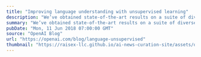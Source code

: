 ```yaml
---
title: "Improving language understanding with unsupervised learning"
description: "We’ve obtained state-of-the-art results on a suite of diverse language tasks with a scalable, task-agnostic system, which we’re also releasing. Our approach is a combination of two existing ideas: transformers and unsupervised pre-training. These results provide a convincing example that pairing supervised learning methods with unsupervised pre-training works very well; this is an idea that many have explored in the past, and we hope our result motivates further research into applying this idea on larger and more diverse datasets."
summary: "We’ve obtained state-of-the-art results on a suite of diverse language tasks with a scalable, task-agnostic system, which we’re also releasing. Our approach is a combination of two existing ideas: transformers and unsupervised pre-training. These results provide a convincing example that pairing supervised learning methods with unsupervised pre-training works very well; this is an idea that many have explored in the past, and we hope our result motivates further research into applying this idea on larger and more diverse datasets."
pubDate: "Mon, 11 Jun 2018 07:00:00 GMT"
source: "OpenAI Blog"
url: "https://openai.com/blog/language-unsupervised"
thumbnail: "https://raisex-llc.github.io/ai-news-curation-site/assets/openai_logo.png"
---
```


